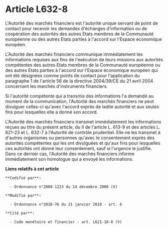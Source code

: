 # Article L632-8

L'Autorité des marchés financiers est l'autorité unique servant de point de contact pour recevoir les demandes d'échanges
d'information ou de coopération des autorités des autres Etats membres de la Communauté européenne ou des autres Etats
parties à l'accord sur l'Espace économique européen.

L'Autorité des marchés financiers communique immédiatement les informations requises aux fins de l'exécution de leurs
missions aux autorités compétentes des autres Etats membres de la Communauté européenne ou des autres Etats parties à
l'accord sur l'Espace économique européen qui ont été désignées comme points de contact pour l'application du paragraphe 1 de
l'article 56 de la directive 2004/39/CE du 21 avril 2004 concernant les marchés d'instruments financiers.

Si l'autorité compétente qui a transmis des informations l'a demandé au moment de la communication, l'Autorité des marchés
financiers ne peut divulguer celles-ci qu'avec l'accord exprès de ladite autorité et aux seules fins pour lesquelles elle a
donné son accord.

L'Autorité des marchés financiers transmet immédiatement les informations reçues au titre du présent article, du II de
l'article L. 613-9 et des articles L. 621-23 et L. 632-7 à l'Autorité de contrôle prudentiel. Elle ne les transmet à d'autres
organismes ou personnes qu'avec le consentement exprès des autorités compétentes qui les ont divulguées et qu'aux fins pour
lesquelles ces autorités ont donné leur consentement, sauf si l'urgence le justifie. Dans ce dernier cas, l'Autorité des
marchés financiers informe immédiatement son homologue qui a envoyé les informations.

**Liens relatifs à cet article**

	**Codifié par**:

	  - Ordonnance n°2000-1223 du 14 décembre 2000 (V)

	**Modifié par**:

	  - Ordonnance n°2010-76 du 21 janvier 2010 - art. 6

	**Cité par**:

	  - Code monétaire et financier - art. L621-18-8 (V)
